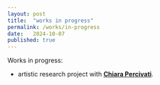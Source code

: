 ```yaml
---
layout: post
title:  "works in progress"
permalink: /works/in-progress
date:   2024-10-07
published: true
---
```


Works in progress:

- artistic research project with <ins>[**Chiara Percivati**][percivati]</ins>.

[percivati]: https://www.chiarapercivati.net/
